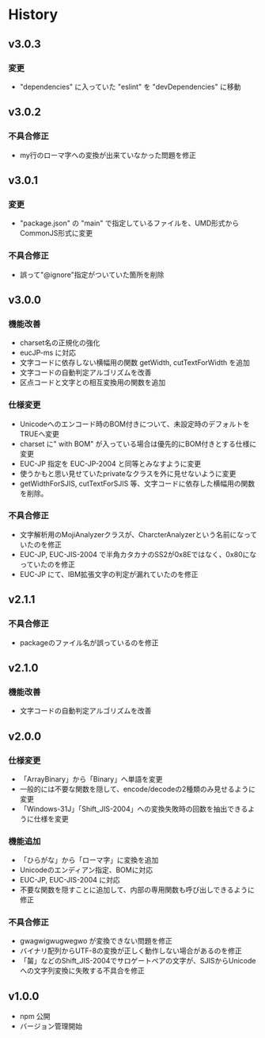 # History

## v3.0.3

### 変更
- "dependencies" に入っていた "eslint" を "devDependencies" に移動

## v3.0.2

### 不具合修正
- my行のローマ字への変換が出来ていなかった問題を修正

## v3.0.1

### 変更
- "package.json" の "main" で指定しているファイルを、UMD形式からCommonJS形式に変更

### 不具合修正
- 誤って"@ignore"指定がついていた箇所を削除

## v3.0.0

### 機能改善
- charset名の正規化の強化
- eucJP-ms に対応
- 文字コードに依存しない横幅用の関数 getWidth, cutTextForWidth を追加
- 文字コードの自動判定アルゴリズムを改善
- 区点コードと文字との相互変換用の関数を追加

### 仕様変更
- Unicodeへのエンコード時のBOM付きについて、未設定時のデフォルトをTRUEへ変更
- charset に" with BOM" が入っている場合は優先的にBOM付きとする仕様に変更
- EUC-JP 指定を EUC-JP-2004 と同等とみなすように変更
- 使うかもと思い見せていたprivateなクラスを外に見せないように変更
- getWidthForSJIS, cutTextForSJIS 等、文字コードに依存した横幅用の関数を削除。

### 不具合修正
- 文字解析用のMojiAnalyzerクラスが、CharcterAnalyzerという名前になっていたのを修正
- EUC-JP, EUC-JIS-2004 で半角カタカナのSS2が0x8Eではなく、0x80になっていたのを修正
- EUC-JP にて、IBM拡張文字の判定が漏れていたのを修正

## v2.1.1

### 不具合修正
- packageのファイル名が誤っているのを修正

## v2.1.0

### 機能改善
- 文字コードの自動判定アルゴリズムを改善

## v2.0.0

### 仕様変更
- 「ArrayBinary」から「Binary」へ単語を変更
- 一般的には不要な関数を隠して、encode/decodeの2種類のみ見せるように変更
- 「Windows-31J」「Shift_JIS-2004」への変換失敗時の回数を抽出できるように仕様を変更

### 機能追加
- 「ひらがな」から「ローマ字」に変換を追加
- Unicodeのエンディアン指定、BOMに対応
- EUC-JP, EUC-JIS-2004 に対応
- 不要な関数を隠すことに追加して、内部の専用関数も呼び出しできるように修正

### 不具合修正
- gwagwigwugwegwo が変換できない問題を修正
- バイナリ配列からUTF-8の変換が正しく動作しない場合があるのを修正
- 「𪘂」などのShift_JIS-2004でサロゲートペアの文字が、SJISからUnicodeへの文字列変換に失敗する不具合を修正

## v1.0.0
- npm 公開
- バージョン管理開始
